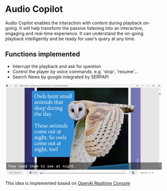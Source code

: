 # Audio Copilot
Audio Copilot enables the interaction with content during playback on-going. It will help transform the passive listening into an interactive, engaging and real-time experience. It can understand the on-going playback intelligently and be ready for user’s query at any time. 

## Functions implemented
- Interrupt the playback and ask for question
- Control the player by voice commands. e.g. 'stop', 'resume'...
- Search News by google integrated by SERPAPI

<img src="/readme/audio-copilot.png" width="800" />

This idea is implemented based on [OpenAI Realtime Console](https://github.com/openai/openai-realtime-console)